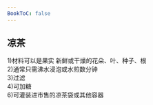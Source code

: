 ```yaml
---
BookToC: false
---
```


## 凉茶

1)材料可以是果实 新鲜或干燥的花朵、叶、种子、根  
2)通常只需沸水浸泡或水煎数分钟  
3)过滤  
4)可加糖  
6)可灌装进市售的凉茶袋或其他容器
